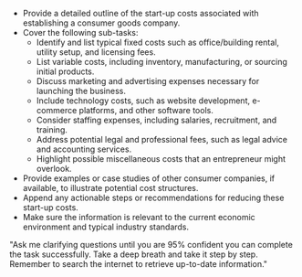- Provide a detailed outline of the start-up costs associated with establishing a consumer goods company.
- Cover the following sub-tasks:
  - Identify and list typical fixed costs such as office/building rental, utility setup, and licensing fees.
  - List variable costs, including inventory, manufacturing, or sourcing initial products.
  - Discuss marketing and advertising expenses necessary for launching the business.
  - Include technology costs, such as website development, e-commerce platforms, and other software tools.
  - Consider staffing expenses, including salaries, recruitment, and training.
  - Address potential legal and professional fees, such as legal advice and accounting services.
  - Highlight possible miscellaneous costs that an entrepreneur might overlook.
- Provide examples or case studies of other consumer companies, if available, to illustrate potential cost structures.
- Append any actionable steps or recommendations for reducing these start-up costs.
- Make sure the information is relevant to the current economic environment and typical industry standards.
  
"Ask me clarifying questions until you are 95% confident you can complete the task successfully. Take a deep breath and take it step by step. Remember to search the internet to retrieve up-to-date information."